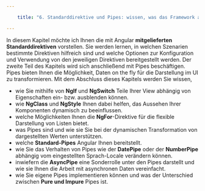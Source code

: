 ```yaml
---

    title: "6. Standarddirektive und Pipes: wissen, was das Framework an Bord hat"

---
```


In diesem Kapitel möchte ich Ihnen die mit Angular **mitgelieferten Standarddirektiven** vorstellen. Sie werden lernen, in welchen Szenarien bestimmte Direktiven hilfreich sind und welche Optionen zur Konfiguration und Verwendung von den jeweiligen Direktiven bereitgestellt werden. Der zweite Teil des Kapitels wird sich anschließend mit Pipes beschäftigen. Pipes bieten Ihnen die Möglichkeit, Daten on the fly für die Darstellung im UI zu transformieren. Mit dem Abschluss dieses Kapitels werden Sie wissen,
- wie Sie mithilfe von **NgIf** und **NgSwitch** Teile Ihrer View abhängig von Eigenschaften ein- bzw. ausblenden können.
- wie **NgClass** und **NgStyle** Ihnen dabei helfen, das Aussehen Ihrer Komponenten dynamisch zu beeinflussen.
- welche Möglichkeiten Ihnen die **NgFor**-Direktive für die flexible Darstellung von Listen bietet.
- was Pipes sind und wie sie Sie bei der dynamischen Transformation von dargestellten Werten unterstützen.
- welche **Standard-Pipes** Angular Ihnen bereitstellt.
- wie Sie das Verhalten von Pipes wie der **DatePipe** oder der **NumberPipe** abhängig vom eingestellten Sprach-Locale verändern können.
- inwiefern die **AsyncPipe** eine Sonderrolle unter den Pipes darstellt und wie sie Ihnen die Arbeit mit asynchronen Daten vereinfacht.
- wie Sie eigene Pipes implementieren können und was der Unterschied zwischen **Pure und Impure** Pipes ist.
